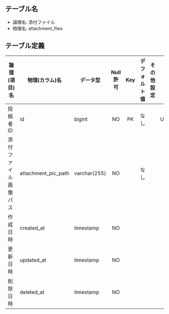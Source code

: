 ## テーブル名

- 論理名: 添付ファイル
- 物理名: attachment_files

## テーブル定義

| 論理(項目)名        | 物理(カラム)名       | データ型         | Null許可  | Key | デフォルト値       | その他設定       | 備考        |
|-------------------|--------------------|-----------------|:--------:|:---:|------------------|----------------|-------------|
| 投稿者ID           | id                 | bigint          | NO       | PK  | なし              |                | UNSIGNED    |
| 添付ファイル画像パス | attachment_pic_path | varchar(255)   | NO       |     | なし               |                |             |
| 作成日時           | created_at          | timestamp      | NO       |     |                   |                |             |
| 更新日時           | updated_at          | timestamp      | NO       |     |                   |                |             |
| 削除日時           | deleted_at          | timestamp      | NO       |     |                   |                |             |
